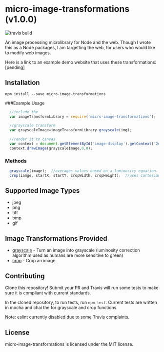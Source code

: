# micro-image-transformations (v1.0.0)
![travis build](https://api.travis-ci.com/jshi22/micro-image-transformations.svg?token=T8PthyzySUexzMRoGKqp&branch=master)

An image processing microlibrary for Node and the web. Though I wrote this as a Node packages, I am targetting the web, for users who would like to modify web images.

Here is a link to an example demo website that uses these transformations:
[pending]

## Installation

`npm install --save micro-image-transformations`

###Example Usage

```js 
  //include the 
  var imageTransformLibrary = require('micro-image-transformations');
  
  //grayscale transform
  var grayscaleImage=imageTransformLibrary.grayscale(img);
  
  //render it to canvas
  var context = document.getElementById('image-display').getContext('2d');
  context.drawImage(grayscaleImage,0,0);
```

### Methods

```js    
  grayscale(image);  //averages values based on a luminosity equation. (humans are more sensitive to green)
  crop(iamge, startX, startY, cropWidth, cropHeight);  //uses cartesian coordinates (bottom left corner of image is (0,))
```
## Supported Image Types

- jpeg
- png
- tiff
- bmp
- gif

## Image Transformations Provided

- [grayscale](./src/index.js) - Turn an image into grayscale (luminosity correction algorithm used as humans are more sensitive to green)
- [crop](./src/index.js) - Crop an image.

## Contributing

Clone this repository! Submit your PR and Travis will run some tests to make sure it is compliant with current standards.

In the cloned repository, to run tests, run `npm test`. Current tests are written in mocha and chai the for grayscale and crop functions.

Note: eslint currently disabled due to some Travis complaints.
## License

micro-image-transformations is licensed under the MIT license. 
